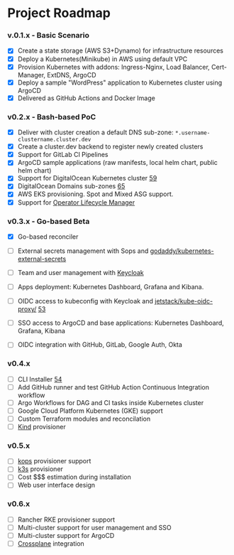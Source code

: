 # Project Roadmap

### v.0.1.x - Basic Scenario

- [x] Create a state storage (AWS S3+Dynamo) for infrastructure resources
- [x] Deploy a Kubernetes(Minikube) in AWS using default VPC
- [x] Provision Kubernetes with addons: Ingress-Nginx, Load Balancer, Cert-Manager, ExtDNS, ArgoCD
- [x] Deploy a sample "WordPress" application to Kubernetes cluster using ArgoCD
- [x] Delivered as GitHub Actions and Docker Image

### v0.2.x - Bash-based PoC

- [x] Deliver with cluster creation a default DNS sub-zone:
  `*.username-clustername.cluster.dev`
- [x] Create a cluster.dev backend to register newly created clusters
- [x] Support for GitLab CI Pipelines
- [x] ArgoCD sample applications (raw manifests, local helm chart, public helm chart)
- [x] Support for DigitalOcean Kubernetes cluster [59](https://github.com/shalb/cluster.dev/issues/59)
- [x] DigitalOcean Domains sub-zones [65](https://github.com/shalb/cluster.dev/issues/65)
- [x] AWS EKS provisioning. Spot and Mixed ASG support.
- [x] Support for [Operator Lifecycle Manager](https://github.com/operator-framework/operator-lifecycle-manager)

### v0.3.x - Go-based Beta

- [X] Go-based reconciler
- [ ] External secrets management with Sops and [godaddy/kubernetes-external-secrets](https://github.com/godaddy/kubernetes-external-secrets)
- [ ] Team and user management with [Keycloak](https://www.keycloak.org/)
- [ ] Apps deployment: Kubernetes Dashboard, Grafana and Kibana.
- [ ] OIDC access to kubeconfig with Keycloak and [jetstack/kube-oidc-proxy/](https://github.com/jetstack/kube-oidc-proxy/) [53](https://github.com/shalb/cluster.dev/issues/53)
- [ ] SSO access to ArgoCD and base applications: Kubernetes Dashboard, Grafana, Kibana
- [ ] OIDC integration with GitHub, GitLab, Google Auth, Okta


### v0.4.x

- [ ] CLI Installer [54](https://github.com/shalb/cluster.dev/issues/54)
- [ ] Add GitHub runner and test GitHub Action Continuous Integration workflow
- [ ] Argo Workflows for DAG and CI tasks inside Kubernetes cluster
- [ ] Google Cloud Platform Kubernetes (GKE) support
- [ ] Custom Terraform modules and reconcilation
- [ ] [Kind](https://kind.sigs.k8s.io/) provisioner

### v0.5.x

- [ ] [kops](https://github.com/kubernetes/kops) provisioner support
- [ ] [k3s](https://k3s.io) provisioner
- [ ] Cost $$$ estimation during installation
- [ ] Web user interface design

### v0.6.x

- [ ] Rancher RKE provisioner support
- [ ] Multi-cluster support for user management and SSO
- [ ] Multi-cluster support for ArgoCD
- [ ] [Crossplane](https://crossplane.io/) integration
